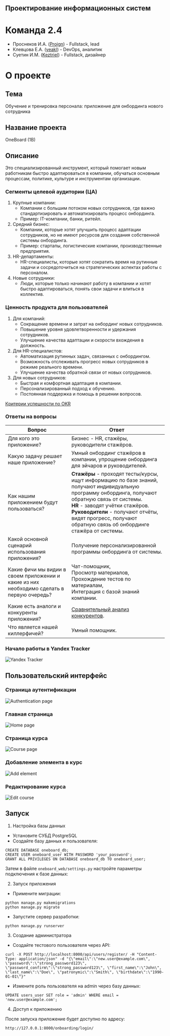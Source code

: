 ## Проектирование информационных систем
# Команда 2.4
- Проснеков И.А. ([Proign](https://github.com/Proign)) - Fullstack, lead
- Клевцова Е.А. ([yeakl](https://github.com/yeakl)) - DevOps, аналитик
- Суетин И.М. ([Keztriel](https://github.com/Keztriel)) - Fullstack, дизайнер

# О проекте
## Тема
Обучение и тренировка персонала: приложение для онбординга нового сотрудника

## Название проекта
OneBoard (1B)

## Описание
Это специализированный инструмент, который помогает новым работникам быстро адаптироваться в компании, обучаться основным процессам, политике, культуре и инструментам организации.

### Сегменты целевой аудитории (ЦА)
1. Крупные компании:
    - Компании с большим потоком новых сотрудников, где важно стандартизировать и автоматизировать процесс онбординга.
    - Пример: IT-компании, банки, ритейл.
2. Средний бизнес:
    - Компании, которые хотят улучшить процесс адаптации сотрудников, но не имеют ресурсов для создания собственной системы онбординга.
    - Пример: стартапы, логистические компании, производственные предприятия.
3.  HR-департаменты:
    - HR-специалисты, которые хотят сократить время на рутинные задачи и сосредоточиться на стратегических аспектах работы с персоналом.
4. Новые сотрудники:
    - Люди, которые только начинают работу в компании и хотят быстро адаптироваться, понять свои задачи и влиться в коллектив.

### Ценность продукта для пользователей
1.	Для компаний:
    -	Сокращение времени и затрат на онбординг новых сотрудников.
    -	Повышение уровня удовлетворенности и удержания сотрудников.
    -	Улучшение качества адаптации и скорости вхождения в должность.
2.	Для HR-специалистов:
    -	Автоматизация рутинных задач, связанных с онбордингом.
    -	Возможность отслеживать прогресс новых сотрудников в режиме реального времени.
    -	Улучшение качества обратной связи от новых сотрудников.
3.	Для новых сотрудников:
    -	Быстрая и комфортная адаптация в компании.
    -	Персонализированный подход к обучению.
    -	Постоянная поддержка и помощь в решении вопросов.

[Критерии успешности по OKR](/docs/okr.md)

### Ответы на вопросы
| Вопрос | Ответ |
| --- | --- |
| Для кого это приложение? | Бизнес - HR, стажёры, руководители стажёров. |
| Какую задачу решает наше приложение? | Умный онбординг стажёров в компании, упрощение онбординга для эйчаров и руководителей. |
| Как нашим приложением будут пользоваться? | **Стажёры** - проходят тесты/курсы, ищут информацию по базе знаний, получают индивидуальную программу онбординга, получают обратную связь от системы. <br>**HR** - заводят учётки стажёров. <br>**Руководители** - получают отчёты, видят прогресс, получают обратную связь об онбординге стажёра от системы. |
| Какой основной сценарий использования приложения? | Получение персонализированной программы онбординга от системы. |
| Какие фичи мы видии в своем приложении и какие из них необходимо сделать в первую очередь? | Чат-помощник, <br>Просмотр материалов, <br>Прохождение тестов по материалам, <br>Интеграция с базой знаний компании. |
| Какие есть аналоги и конкуренты приложения? | [Сравнительный анализ конкурентов](https://docs.google.com/document/d/1qJnewY2i7RdS5-hhI7heu23VqBjdwfYfdsoRXzhOYgA/edit?tab=t.0). |
| Что является нашей киллерфичей? | Умный помощник. |

### Начало работы в Yandex Tracker
![Yandex Tracker](/screenshots/yandex_tracker_start.PNG)

## Пользовательский интерфейс
### Страница аутентификации
![Authentication page](/screenshots/authentication_page.jpg)

### Главная страница
![Home page](/screenshots/home_page.jpg)

### Страница курса
![Course page](/screenshots/course_page.jpg)

### Добавление элемента в курс
![Add element](/screenshots/add_element.jpg)

### Редактирование курса
![Edit course](/screenshots/edit_course.jpg)

## Запуск
1. Настройка базы данных 
- Установите СУБД PostgreSQL
- Создайте базу данных и пользователя:

```
CREATE DATABASE oneboard_db;
CREATE USER oneboard_user WITH PASSWORD 'your_password';
GRANT ALL PRIVILEGES ON DATABASE oneboard_db TO oneboard_user;
```

Затем в файле `oneboard_web/settings.py` настройте параметры подключения к базе данных:

2. Запуск приложения
- Примените миграции:

```
python manage.py makemigrations
python manage.py migrate
```

- Запустите сервер разработки:

```
python manage.py runserver
```

3. Создание администратора 
- Создайте тестового пользователя через API:

```
curl -X POST http://localhost:8000/api/users/register/ -H "Content-Type: application/json" -d "{\"email\":\"new.user@example.com\", \"password\":\"strong_password123\", \"password_confirm\":\"strong_password123\", \"first_name\":\"John\", \"last_name\":\"Doe\", \"patronymic\":\"Smith\", \"birthdate\":\"1990-01-01\"}"
```
- Измените роль пользователя на admin через базу данных:

```
UPDATE users_user SET role = 'admin' WHERE email = 'new.user@example.com';
```

4. Доступ к приложению

После запуска приложение будет доступно по адресу:

```
http://127.0.0.1:8000/onboarding/login/
```

